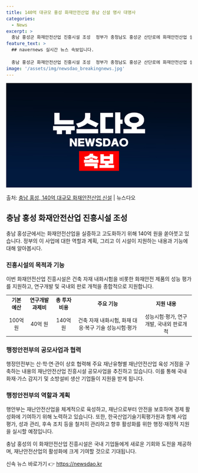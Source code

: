```yaml
---
title: 140억 대규모 홍성 화재안전산업 충남 신설 명사 대명사
categories:
  - News
excerpt: >
  충남 홍성군 화재안전산업 진흥시설 조성  정부가 충청남도 홍성군 산단로에 화재안전산업 실증 고도화 진흥시설을…
feature_text: >
  ## navernews 실시간 뉴스 속보입니다.

  충남 홍성군 화재안전산업 진흥시설 조성  정부가 충청남도 홍성군 산단로에 화재안전산업 실증 고도화 진흥시설을…
image: '/assets/img/newsdao_breakingnews.jpg'
---
```


![뉴스다오 속보](/assets/img/newsdao_breakingnews.jpg)

<p>출처: <a href="https://newsdao.kr/4324" rel="dofollow">충남 홍성, 140억 대규모 화재안전산업 신설</a> | 뉴스다오</p>

<h2 data-ke-size="size26">충남 홍성 화재안전산업 진흥시설 조성</h2>

<p data-ke-size="size16">충남 홍성군에서는 화재안전산업을 실증하고 고도화하기 위해 140억 원을 쏟아붓고 있습니다. 정부의 이 사업에 대한 역할과 계획, 그리고 이 시설이 지원하는 내용과 기능에 대해 알아봅시다.</p>

<h3><b>진흥시설의 목적과 기능</b></h3>
<p data-ke-size="size16">이번 화재안전산업 진흥시설은 건축 자재 내화시험을 비롯한 화재안전 제품의 성능 평가를 지원하고, 연구개발 및 국내외 판로 개척을 종합적으로 지원합니다.</p>
<table>
	<tbody>
		<tr>
			<td style="text-align: center; height: 17px;"><b>기본 예산</b></td>
			<td style="text-align: center; height: 17px;"><b>연구개발 과제비</b></td>
			<td style="text-align: center; height: 17px;"><b>총 투자 비용</b></td>
			<td style="text-align: center; height: 17px;"><b>주요 기능</b></td>
			<td style="text-align: center; height: 17px;"><b>지원 내용</b></td>
		</tr>
		<tr>
			<td style="text-align: center; height: 17px;">100억 원</td>
			<td style="text-align: center; height: 17px;">40억 원</td>
			<td style="text-align: center; height: 17px;">140억 원</td>
			<td style="text-align: center; height: 17px;">건축 자재 내화시험, 화재 대응·복구 기술 성능시험·평가</td>
			<td style="text-align: center; height: 17px;">성능시험·평가, 연구개발, 국내외 판로개척</td>
		</tr>
	</tbody>
</table>

<h3><b>행정안전부의 공모사업과 협력</b></h3>
<p data-ke-size="size16">행정안전부는 산·학·연·관이 상호 협력해 주요 재난유형별 재난안전산업 육성 거점을 구축하는 내용의 재난안전산업 진흥시설 공모사업을 추진하고 있습니다. 이를 통해 국내 화재·가스 감지기 및 소방설비 생산 기업들이 지원을 받게 됩니다.</p>

<h3><b>행정안전부의 역할과 계획</b></h3>
<p data-ke-size="size16">행안부는 재난안전산업을 체계적으로 육성하고, 재난으로부터 안전을 보호하며 경제 활성화에 기여하기 위해 노력하고 있습니다. 또한, 한국산업기술기획평가원과 함께 사업 평가, 성과 관리, 후속 조치 등을 철저히 관리하고 향후 활성화를 위한 행정·재정적 지원을 실시할 예정입니다.</p>

<p data-ke-size="size16">충남 홍성의 이 화재안전산업 진흥시설은 국내 기업들에게 새로운 기회와 도전을 제공하며, 재난안전산업의 활성화에 크게 기여할 것으로 기대됩니다.</p>
 

신속 뉴스 바로가기 👉 <a href="https://newsdao.kr" rel="dofollow">https://newsdao.kr</a>


